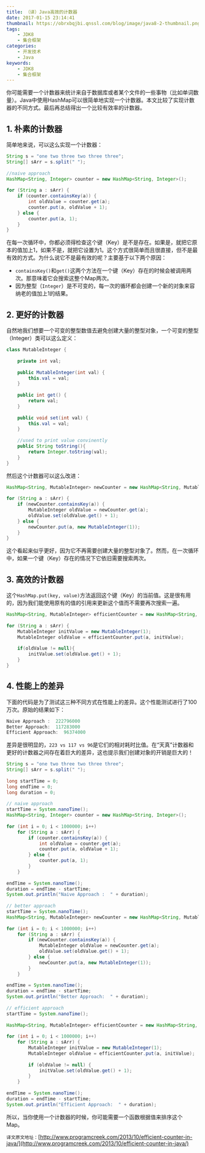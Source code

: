 ```yaml
---
title: （译）Java高效的计数器
date: 2017-01-15 23:14:41
thumbnail: https://obrxbqjbi.qnssl.com/blog/image/java8-2-thumbnail.png
tags:
	- JDK8
	- 集合框架
categories:
	- 开发技术
	- Java
keywords:
	- JDK8
	- 集合框架
---
```

你可能需要一个计数器来统计来自于数据库或者某个文件的一些事物（比如单词数量）。Java中使用HashMap可以很简单地实现一个计数器。本文比较了实现计数器的不同方式。最后再总结得出一个比较有效率的计数器。

## 1. 朴素的计数器
简单地来说，可以这么实现一个计数器：

``` java
String s = "one two three two three three";
String[] sArr = s.split(" ");
 
//naive approach	 
HashMap<String, Integer> counter = new HashMap<String, Integer>();
 
for (String a : sArr) {
	if (counter.containsKey(a)) {
		int oldValue = counter.get(a);
		counter.put(a, oldValue + 1);
	} else {
		counter.put(a, 1);
	}
}
```

在每一次循环中，你都必须得检查这个键（Key）是不是存在。如果是，就把它原本的值加上1，如果不是，就把它设置为1。这个方式很简单而且很直接，但不是最有效的方式。为什么说它不是最有效的呢？主要基于以下两个原因：

- `containsKey()`和`get()`这两个方法在一个键（Key）存在的时候会被调用两次。那意味着它会搜索这整个Map两次。
- 因为整型（`Integer`）是不可变的，每一次的循环都会创建一个新的对象来容纳老的值加上1的结果。

## 2. 更好的计数器
自然地我们想要一个可变的整型数值去避免创建大量的整型对象，一个可变的整型（Integer）类可以这么定义：

``` java
class MutableInteger {
 
	private int val;
 
	public MutableInteger(int val) {
		this.val = val;
	}
 
	public int get() {
		return val;
	}
 
	public void set(int val) {
		this.val = val;
	}
 
	//used to print value convinently
	public String toString(){
		return Integer.toString(val);
	}
}
```

然后这个计数器可以这么改进：

``` java
HashMap<String, MutableInteger> newCounter = new HashMap<String, MutableInteger>();	
 
for (String a : sArr) {
	if (newCounter.containsKey(a)) {
		MutableInteger oldValue = newCounter.get(a);
		oldValue.set(oldValue.get() + 1);
	} else {
		newCounter.put(a, new MutableInteger(1));
	}
}
```

这个看起来似乎更好，因为它不再需要创建大量的整型对象了。然而，在一次循环中，如果一个键（Key）存在的情况下它依旧需要搜索两次。

## 3. 高效的计数器
这个`HashMap.put(key, value)`方法返回这个键（Key）的当前值。这是很有用的，因为我们能使用原有的值的引用来更新这个值而不需要再次搜索一遍。

``` java
HashMap<String, MutableInteger> efficientCounter = new HashMap<String, MutableInteger>();
 
for (String a : sArr) {
	MutableInteger initValue = new MutableInteger(1);
	MutableInteger oldValue = efficientCounter.put(a, initValue);
 
	if(oldValue != null){
		initValue.set(oldValue.get() + 1);
	}
}
```

## 4. 性能上的差异
下面的代码是为了测试这三种不同方式在性能上的差异。这个性能测试进行了100万次。原始的结果如下：

``` java
Naive Approach :  222796000
Better Approach:  117283000
Efficient Approach:  96374000
```

差异是很明显的，`223 vs 117 vs 96`是它们的相对耗时比值。在“天真”计数器和更好的计数器之间存在着巨大的差异，这也提示我们创建对象的开销是巨大的！

``` java
String s = "one two three two three three";
String[] sArr = s.split(" ");
 
long startTime = 0;
long endTime = 0;
long duration = 0;
 
// naive approach
startTime = System.nanoTime();
HashMap<String, Integer> counter = new HashMap<String, Integer>();
 
for (int i = 0; i < 1000000; i++)
	for (String a : sArr) {
		if (counter.containsKey(a)) {
			int oldValue = counter.get(a);
			counter.put(a, oldValue + 1);
		} else {
			counter.put(a, 1);
		}
	}
 
endTime = System.nanoTime();
duration = endTime - startTime;
System.out.println("Naive Approach :  " + duration);
 
// better approach
startTime = System.nanoTime();
HashMap<String, MutableInteger> newCounter = new HashMap<String, MutableInteger>();
 
for (int i = 0; i < 1000000; i++)
	for (String a : sArr) {
		if (newCounter.containsKey(a)) {
			MutableInteger oldValue = newCounter.get(a);
			oldValue.set(oldValue.get() + 1);
		} else {
			newCounter.put(a, new MutableInteger(1));
		}
	}
 
endTime = System.nanoTime();
duration = endTime - startTime;
System.out.println("Better Approach:  " + duration);
 
// efficient approach
startTime = System.nanoTime();
 
HashMap<String, MutableInteger> efficientCounter = new HashMap<String, MutableInteger>();
 
for (int i = 0; i < 1000000; i++)
	for (String a : sArr) {
		MutableInteger initValue = new MutableInteger(1);
		MutableInteger oldValue = efficientCounter.put(a, initValue);
 
		if (oldValue != null) {
			initValue.set(oldValue.get() + 1);
		}
	}
 
endTime = System.nanoTime();
duration = endTime - startTime;
System.out.println("Efficient Approach:  " + duration);
```

所以，当你使用一个计数器的时候，你可能需要一个函数根据值来排序这个Map。


`译文原文地址：`[http://www.programcreek.com/2013/10/efficient-counter-in-java/](http://www.programcreek.com/2013/10/efficient-counter-in-java/)